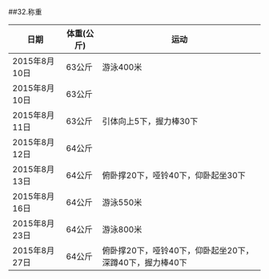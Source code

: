 ##32.称重

  日期            | 体重(公斤)    | 运动
  ----------------|---------------|-----------
  2015年8月10日   | 63公斤        | 游泳400米
  2015年8月10日   | 63公斤        |
  2015年8月11日   | 63公斤        | 引体向上5下，握力棒30下
  2015年8月12日   | 64公斤        |
  2015年8月13日   | 64公斤        | 俯卧撑20下，哑铃40下，仰卧起坐30下
  2015年8月16日   | 64公斤        | 游泳550米
  2015年8月23日   | 64公斤        | 游泳800米
  2015年8月27日   | 64公斤        | 俯卧撑20下，哑铃40下，仰卧起坐20下，深蹲40下，握力棒40下
